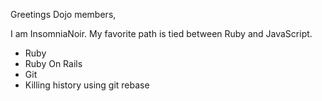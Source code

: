 Greetings Dojo members,

I am InsomniaNoir. My favorite path is tied between Ruby and JavaScript.

* Ruby
* Ruby On Rails
* Git
* Killing history using git rebase
